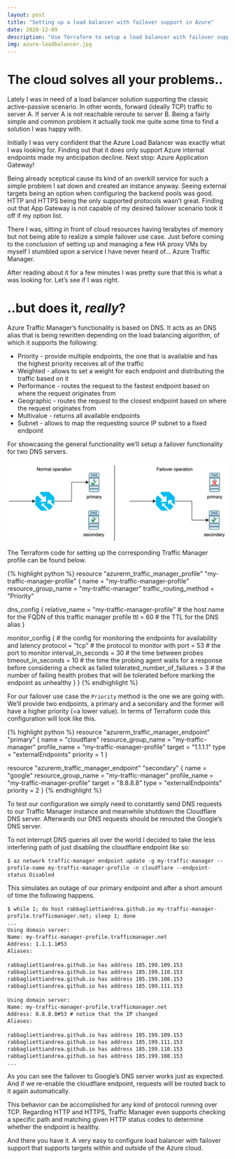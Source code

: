 ```yaml
---
layout: post
title: "Setting up a load balancer with failover support in Azure"
date: 2020-12-09
description: "Use Terraform to setup a load balancer with failover support in Azure"
img: azure-loadbalancer.jpg
---
```


# The cloud solves all your problems..
Lately I was in need of a load balancer solution supporting the classic active-passive scenario. In other words, forward (ideally TCP) traffic to server A. If server A is not reachable reroute to server B. Being a fairly simple and common problem it actually took me quite some time to find a solution I was happy with.

Initially I was very confident that the Azure Load Balancer was exactly what I was looking for. Finding out that it does only support Azure internal endpoints made my anticipation decline. Next stop: Azure Application Gateway!

Being already sceptical cause its kind of an overkill service for such a simple problem I sat down and created an instance anyway. Seeing external targets being an option when configuring the backend pools was good. HTTP and HTTPS being the only supported protocols wasn’t great. Finding out that App Gateway is not capable of my desired failover scenario took it off if my option list.

There I was, sitting in front of cloud resources having terabytes of memory but not being able to realize a simple failover use case. Just before coming to the conclusion of setting up and managing a few HA proxy VMs by myself I stumbled upon a service I have never heard of… Azure Traffic Manager.

After reading about it for a few minutes I was pretty sure that this is what a was looking for. Let’s see if I was right.

# ..but does it, _really_?
Azure Traffic Manager’s functionality is based on DNS. It acts as an DNS alias that is being rewritten depending on the load balancing algorithm, of which it supports the following:

- Priority - provide multiple endpoints, the one that is available and has the highest priority receives all of the traffic
- Weighted - allows to set a weight for each endpoint and distributing the traffic based on it
- Performance - routes the request to the fastest endpoint based on where the request originates from
- Geographic - routes the request to the closest endpoint based on where the request originates from
- Multivalue - returns all available endpoints
- Subnet - allows to map the requesting source IP subnet to a fixed endpoint

For showcasing the general functionality we’ll setup a failover functionality for two DNS servers.

![Failover](/assets/img/failover.png)

The Terraform code for setting up the corresponding Traffic Manager profile can be found below.

{% highlight python %}
resource "azurerm_traffic_manager_profile" "my-traffic-manager-profile" {
  name                   = "my-traffic-manager-profile"
  resource_group_name    = "my-traffic-manager"
  traffic_routing_method = "Priority"

  dns_config {
    relative_name = "my-traffic-manager-profile" # the host name for the FQDN of this traffic manager profile
    ttl           = 60 # the TTL for the DNS alias
  }

  monitor_config { # the config for monitoring the endpoints for availability and latency
    protocol                     = "tcp" # the protocol to monitor with
    port                         = 53 # the port to monitor
    interval_in_seconds          = 30 # the time between probes
    timeout_in_seconds           = 10 # the time the probing agent waits for a response before considering a check as failed
    tolerated_number_of_failures = 3 # the number of failing health probes that will be tolerated before marking the endpoint as unhealthy
  }
}
{% endhighlight %}

For our failover use case the `Priority` method is the one we are going with. We’ll provide two endpoints, a primary and a secondary and the former will have a higher priority (=a lower value). In terms of Terraform code this configuration will look like this.

{% highlight python %}
resource "azurerm_traffic_manager_endpoint" "primary" {
  name                = "cloudflare"
  resource_group_name = "my-traffic-manager"
  profile_name        = "my-traffic-manager-profile"
  target              = "1.1.1.1"
  type                = "externalEndpoints"
  priority            = 1
}

resource "azurerm_traffic_manager_endpoint" "secondary" {
  name                = "google"
  resource_group_name = "my-traffic-manager"
  profile_name        = "my-traffic-manager-profile"
  target              = "8.8.8.8"
  type                = "externalEndpoints"
  priority            = 2
}
{% endhighlight %}

To test our configuration we simply need to constantly send DNS requests to our Traffic Manager instance and meanwhile shutdown the Cloudflare DNS server. 
Afterwards our DNS requests should be rerouted the Google’s DNS server.

To not interrupt DNS queries all over the world I decided to take the less interfering path of just disabling the cloudflare endpoint like so:

```
$ az network traffic-manager endpoint update -g my-traffic-manager --profile-name my-traffic-manager-profile -n cloudflare --endpoint-status Disabled
```

This simulates an outage of our primary endpoint and after a short amount of time the following happens.

```
$ while 1; do host rabbagliettiandrea.github.io my-traffic-manager-profile.trafficmanager.net; sleep 1; done
...
Using domain server:
Name: my-traffic-manager-profile.trafficmanager.net
Address: 1.1.1.1#53
Aliases:

rabbagliettiandrea.github.io has address 185.199.109.153
rabbagliettiandrea.github.io has address 185.199.110.153
rabbagliettiandrea.github.io has address 185.199.108.153
rabbagliettiandrea.github.io has address 185.199.111.153

Using domain server:
Name: my-traffic-manager-profile.trafficmanager.net
Address: 8.8.8.8#53 # notice that the IP changed
Aliases:

rabbagliettiandrea.github.io has address 185.199.109.153
rabbagliettiandrea.github.io has address 185.199.111.153
rabbagliettiandrea.github.io has address 185.199.110.153
rabbagliettiandrea.github.io has address 185.199.108.153
...
```

As you can see the failover to Google’s DNS server works just as expected. And if we re-enable the cloudflare endpoint, requests will be routed back to it again automatically.

This behavior can be accomplished for any kind of protocol running over TCP. Regarding HTTP and HTTPS, Traffic Manager even supports checking a specific path and matching given HTTP status codes to determine whether the endpoint is healthy.

And there you have it. A very easy to configure load balancer with failover support that supports targets within and outside of the Azure cloud.